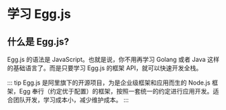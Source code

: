 # 学习 Egg.js

## 什么是 Egg.js?

Egg.js 的语法是 JavaScript。也就是说，你不用再学习 Golang 或者 Java 这样的基础语言了。而是只要学习 Egg.js 的框架 API，就可以快速开发全栈。

::: tip
Egg.js 是阿里旗下的开源项目，为是企业级框架和应用而生的 Node.js 框架，Egg 奉行（约定优于配置）的框架，按照一套统一的约定进行应用开发。适合团队开发，学习成本小，减少维护成本。
:::
